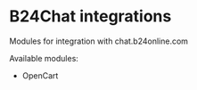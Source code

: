 # B24Chat integrations

Modules for integration with chat.b24online.com

Available modules:
- OpenCart